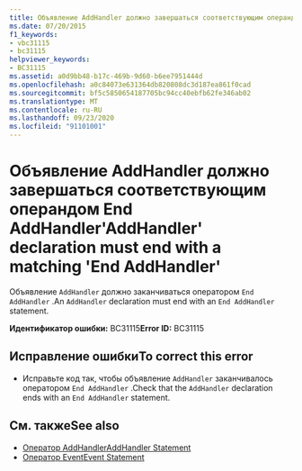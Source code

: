 ```yaml
---
title: Объявление AddHandler должно завершаться соответствующим операндом End AddHandler
ms.date: 07/20/2015
f1_keywords:
- vbc31115
- bc31115
helpviewer_keywords:
- BC31115
ms.assetid: a0d9bb48-b17c-469b-9d60-b6ee7951444d
ms.openlocfilehash: a0c84073e631364db820808dc3d187ea861f0cad
ms.sourcegitcommit: bf5c5850654187705bc94cc40ebfb62fe346ab02
ms.translationtype: MT
ms.contentlocale: ru-RU
ms.lasthandoff: 09/23/2020
ms.locfileid: "91101001"
---
```

# <a name="addhandler-declaration-must-end-with-a-matching-end-addhandler"></a><span data-ttu-id="97bbc-102">Объявление AddHandler должно завершаться соответствующим операндом End AddHandler</span><span class="sxs-lookup"><span data-stu-id="97bbc-102">'AddHandler' declaration must end with a matching 'End AddHandler'</span></span>

<span data-ttu-id="97bbc-103">Объявление `AddHandler` должно заканчиваться оператором `End AddHandler` .</span><span class="sxs-lookup"><span data-stu-id="97bbc-103">An `AddHandler` declaration must end with an `End AddHandler` statement.</span></span>  
  
 <span data-ttu-id="97bbc-104">**Идентификатор ошибки:** BC31115</span><span class="sxs-lookup"><span data-stu-id="97bbc-104">**Error ID:** BC31115</span></span>  
  
## <a name="to-correct-this-error"></a><span data-ttu-id="97bbc-105">Исправление ошибки</span><span class="sxs-lookup"><span data-stu-id="97bbc-105">To correct this error</span></span>  
  
- <span data-ttu-id="97bbc-106">Исправьте код так, чтобы объявление `AddHandler` заканчивалось оператором `End AddHandler` .</span><span class="sxs-lookup"><span data-stu-id="97bbc-106">Check that the `AddHandler` declaration ends with an `End AddHandler` statement.</span></span>  
  
## <a name="see-also"></a><span data-ttu-id="97bbc-107">См. также</span><span class="sxs-lookup"><span data-stu-id="97bbc-107">See also</span></span>

- [<span data-ttu-id="97bbc-108">Оператор AddHandler</span><span class="sxs-lookup"><span data-stu-id="97bbc-108">AddHandler Statement</span></span>](../language-reference/statements/addhandler-statement.md)
- [<span data-ttu-id="97bbc-109">Оператор Event</span><span class="sxs-lookup"><span data-stu-id="97bbc-109">Event Statement</span></span>](../language-reference/statements/event-statement.md)
